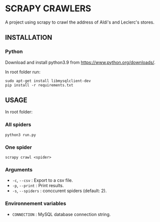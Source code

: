 # SCRAPY CRAWLERS
A project using scrapy to crawl the address of Aldi's and Leclerc's stores.

## INSTALLATION

### Python
Download and install python3.9 from https://www.python.org/downloads/.

In root folder run:
```
sudo apt-get install libmysqlclient-dev
pip install -r requirements.txt
```

## USAGE

In root folder:

### All spiders
```
python3 run.py
```

### One spider
```
scrapy crawl <spider>
```

### Arguments
- `-c`, `--csv` : Export to a csv file.
- `-p`, `--print` : Print results.
- `-s`, `--spiders` : conccurent spiders (default: 2).

### Environnement variables
- `CONNECTION` : MySQL database connection string.
